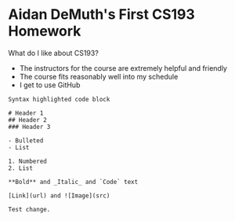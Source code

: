 # Aidan DeMuth's First CS193 Homework

What do I like about CS193?
- The instructors for the course are extremely helpful and friendly
- The course fits reasonably well into my schedule
- I get to use GitHub

```
Syntax highlighted code block

# Header 1
## Header 2
### Header 3

- Bulleted
- List

1. Numbered
2. List

**Bold** and _Italic_ and `Code` text

[Link](url) and ![Image](src)

Test change.
```
